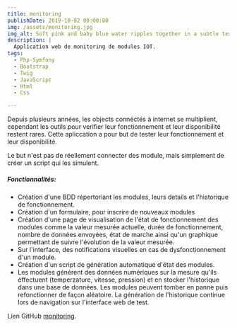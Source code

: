 ```yaml
---
title: monitoring
publishDate: 2019-10-02 00:00:00
img: /assets/monitoring.jpg
img_alt: Soft pink and baby blue water ripples together in a subtle texture.
description: |
  Application web de monitoring de modules IOT.
tags:
  - Php-Symfony
  - Bootstrap
  - Twig
  - JavaScript
  - Html
  - Css

---
```




Depuis plusieurs années, les objects connéctés à internet se multiplient, cependant les outils pour verifier leur fonctionnement et leur disponibilité restent rares. Cette apliccation a pour but de tester leur fonctionnement et leur disponibilité.

 Le but n'est pas de réellement connecter des module, mais simplement de créer un script qui les simulent.

##### Fonctionnalités:

  - Création d'une BDD répertoriant les modules, leurs details et l'historique de fonctionnement.
  - Création d'un formulaire, pour inscrire de nouveaux modules
  - Création d'une page de visualisation de l'état de fonctionnement des modules comme la valeur mesurée actuelle, durée de fonctionnement, nombre de données envoyées, état de marche ainsi qu'un graphique permettant de suivre l'évolution de la valeur mesurée.  
  - Sur l'interface, des notifications visuelles en cas de dysfonctionnement d'un module.
  - Création d'un script de génération automatique d'état des modules.
  - Les modules générent des données numériques sur la mesure qu'ils éffectuent (temperzature, vitesse, pression) et en stocker l'historique dans une base de données. Les modules peuvent tomber en panne puis refonctionner de façon aléatoire. La génération de l'historique continue lors de navigation sur l'interface web de test. 

  Lien GitHub [monitoring](https://github.com/kerfiguetteb/monitoring).